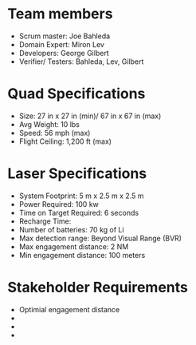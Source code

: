 # Team members
- Scrum master: Joe Bahleda
- Domain Expert: Miron Lev
- Developers: George Gilbert
- Verifier/ Testers: Bahleda, Lev, Gilbert

# Quad Specifications
- Size: 27 in x 27 in (min)/ 67 in x 67 in (max)
- Avg Weight: 10 lbs
- Speed: 56 mph (max)
- Flight Ceiling: 1,200 ft (max)

# Laser Specifications
- System Footprint: 5 m x 2.5 m x 2.5 m
- Power Required: 100 kw 
- Time on Target Required: 6 seconds
- Recharge Time:
- Number of batteries: 70 kg of Li
- Max detection range: Beyond Visual Range (BVR)
- Max engagement distance: 2 NM
- Min engagement distance: 100 meters

# Stakeholder Requirements
- Optimial engagement distance
- 
-
-
